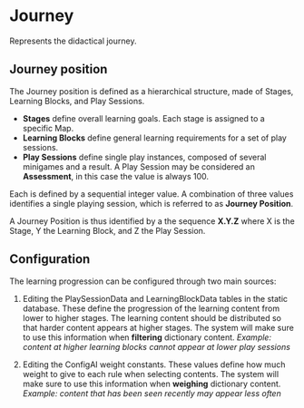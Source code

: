 # Journey

Represents the didactical journey.

## Journey position

The Journey position is defined as a hierarchical structure, made of Stages, Learning Blocks, and Play Sessions.

* **Stages** define overall learning goals. Each stage is assigned to a specific Map.
* **Learning Blocks** define general learning requirements for a set of play sessions.
* **Play Sessions** define single play instances, composed of several minigames and a result. A Play Session may be considered an **Assessment**, in this case the value is always 100.

Each is defined by a sequential integer value.
A combination of three values identifies a single playing session, which is referred to as **Journey Position**.

A Journey Position is thus identified by a the sequence **X.Y.Z** where X is the Stage, Y the Learning Block, and Z the Play Session.

## Configuration

The learning progression can be configured through two main sources:

1) Editing the PlaySessionData and LearningBlockData tables in the static database. These define the progression of the learning content from lower to higher stages.
The learning content should be distributed so that harder content appears at higher stages.
The system will make sure to use this information when **filtering** dictionary content.
*Example: content at higher learning blocks cannot appear at lower play sessions*

2) Editing the ConfigAI weight constants. These values define how much weight to give to each rule when selecting contents.
The system will make sure to use this information when **weighing** dictionary content.
*Example: content that has been seen recently may appear less often*
